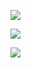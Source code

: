 ![](C:\Users\Laptop\Downloads\header.png)

![](C:\Users\Laptop\Downloads\tables.png)

![](C:\Users\Laptop\Downloads\diagram.png)